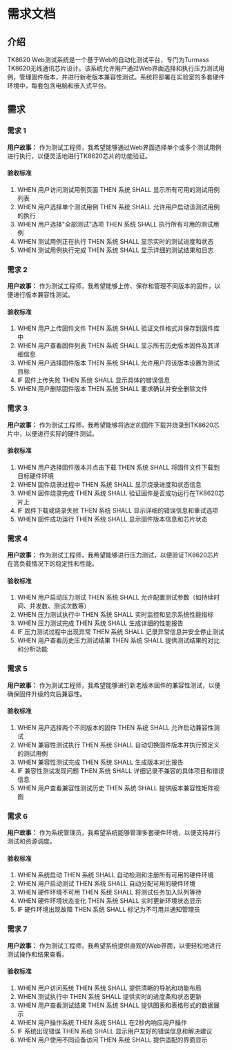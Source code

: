 # 需求文档

## 介绍

TK8620 Web测试系统是一个基于Web的自动化测试平台，专门为Turmass TK8620无线通讯芯片设计。该系统允许用户通过Web界面选择和执行压力测试用例，管理固件版本，并进行新老版本兼容性测试。系统将部署在实验室的多套硬件环境中，每套包含电脑和嵌入式平台。

## 需求

### 需求 1

**用户故事：** 作为测试工程师，我希望能够通过Web界面选择单个或多个测试用例进行执行，以便灵活地进行TK8620芯片的功能验证。

#### 验收标准

1. WHEN 用户访问测试用例页面 THEN 系统 SHALL 显示所有可用的测试用例列表
2. WHEN 用户选择单个测试用例 THEN 系统 SHALL 允许用户启动该测试用例的执行
3. WHEN 用户选择"全部测试"选项 THEN 系统 SHALL 执行所有可用的测试用例
4. WHEN 测试用例正在执行 THEN 系统 SHALL 显示实时的测试进度和状态
5. WHEN 测试用例执行完成 THEN 系统 SHALL 显示详细的测试结果和日志

### 需求 2

**用户故事：** 作为测试工程师，我希望能够上传、保存和管理不同版本的固件，以便进行版本兼容性测试。

#### 验收标准

1. WHEN 用户上传固件文件 THEN 系统 SHALL 验证文件格式并保存到固件库中
2. WHEN 用户查看固件列表 THEN 系统 SHALL 显示所有历史版本固件及其详细信息
3. WHEN 用户选择固件版本 THEN 系统 SHALL 允许用户将该版本设置为测试目标
4. IF 固件上传失败 THEN 系统 SHALL 显示具体的错误信息
5. WHEN 用户删除固件版本 THEN 系统 SHALL 要求确认并安全删除文件

### 需求 3

**用户故事：** 作为测试工程师，我希望能够将选定的固件下载并烧录到TK8620芯片中，以便进行实际的硬件测试。

#### 验收标准

1. WHEN 用户选择固件版本并点击下载 THEN 系统 SHALL 将固件文件下载到目标硬件环境
3. WHEN 固件烧录过程中 THEN 系统 SHALL 显示烧录进度和状态信息
4. WHEN 固件烧录完成 THEN 系统 SHALL 验证固件是否成功运行在TK8620芯片上
5. IF 固件下载或烧录失败 THEN 系统 SHALL 显示详细的错误信息和重试选项
6. WHEN 固件成功运行 THEN 系统 SHALL 显示固件版本信息和芯片状态

### 需求 4

**用户故事：** 作为测试工程师，我希望能够进行压力测试，以便验证TK8620芯片在高负载情况下的稳定性和性能。

#### 验收标准

1. WHEN 用户启动压力测试 THEN 系统 SHALL 允许配置测试参数（如持续时间、并发数、测试次数等）
2. WHEN 压力测试执行中 THEN 系统 SHALL 实时监控和显示系统性能指标
3. WHEN 压力测试完成 THEN 系统 SHALL 生成详细的性能报告
4. IF 压力测试过程中出现异常 THEN 系统 SHALL 记录异常信息并安全停止测试
5. WHEN 用户查看历史压力测试结果 THEN 系统 SHALL 提供测试结果的对比和分析功能

### 需求 5

**用户故事：** 作为测试工程师，我希望能够进行新老版本固件的兼容性测试，以便确保固件升级的向后兼容性。

#### 验收标准

1. WHEN 用户选择两个不同版本的固件 THEN 系统 SHALL 允许启动兼容性测试
2. WHEN 兼容性测试执行 THEN 系统 SHALL 自动切换固件版本并执行预定义的测试用例
3. WHEN 兼容性测试完成 THEN 系统 SHALL 生成版本对比报告
4. IF 兼容性测试发现问题 THEN 系统 SHALL 详细记录不兼容的具体项目和错误信息
5. WHEN 用户查看兼容性测试历史 THEN 系统 SHALL 提供版本兼容性矩阵视图

### 需求 6

**用户故事：** 作为系统管理员，我希望系统能够管理多套硬件环境，以便支持并行测试和资源调度。

#### 验收标准

1. WHEN 系统启动 THEN 系统 SHALL 自动检测和注册所有可用的硬件环境
2. WHEN 用户启动测试 THEN 系统 SHALL 自动分配可用的硬件环境
3. WHEN 硬件环境不可用 THEN 系统 SHALL 将测试任务加入队列等待
4. WHEN 硬件环境状态变化 THEN 系统 SHALL 实时更新环境状态显示
5. IF 硬件环境出现故障 THEN 系统 SHALL 标记为不可用并通知管理员

### 需求 7

**用户故事：** 作为测试工程师，我希望系统提供直观的Web界面，以便轻松地进行测试操作和结果查看。

#### 验收标准

1. WHEN 用户访问系统 THEN 系统 SHALL 提供清晰的导航和功能布局
2. WHEN 测试执行中 THEN 系统 SHALL 提供实时的进度条和状态更新
3. WHEN 用户查看测试结果 THEN 系统 SHALL 提供图表和表格形式的数据展示
4. WHEN 用户操作系统 THEN 系统 SHALL 在2秒内响应用户操作
5. IF 系统出现错误 THEN 系统 SHALL 显示用户友好的错误信息和解决建议
6. WHEN 用户使用不同设备访问 THEN 系统 SHALL 提供适配的界面显示